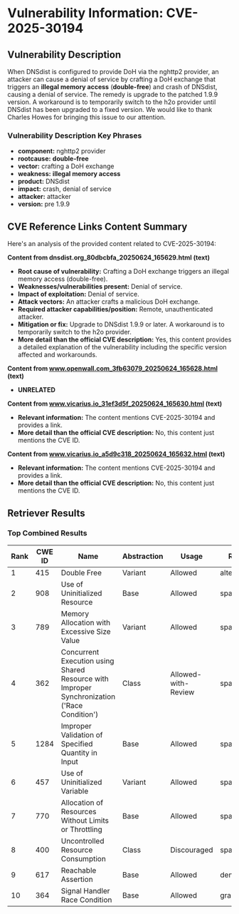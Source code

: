 # Vulnerability Information: CVE-2025-30194

## Vulnerability Description
When DNSdist is configured to provide DoH via the nghttp2 provider, an attacker can cause a denial of service by crafting a DoH exchange that triggers an **illegal memory access** (**double-free**) and crash of DNSdist, causing a denial of service. The remedy is upgrade to the patched 1.9.9 version. A workaround is to temporarily switch to the h2o provider until DNSdist has been upgraded to a fixed version. We would like to thank Charles Howes for bringing this issue to our attention.

### Vulnerability Description Key Phrases
- **component:** nghttp2 provider
- **rootcause:** **double-free**
- **vector:** crafting a DoH exchange
- **weakness:** **illegal memory access**
- **product:** DNSdist
- **impact:** crash, denial of service
- **attacker:** attacker
- **version:** pre 1.9.9

## CVE Reference Links Content Summary
Here's an analysis of the provided content related to CVE-2025-30194:

**Content from dnsdist.org_80dbcbfa_20250624_165629.html (text)**

*   **Root cause of vulnerability:** Crafting a DoH exchange triggers an illegal memory access (double-free).
*   **Weaknesses/vulnerabilities present:** Denial of service.
*   **Impact of exploitation:** Denial of service.
*   **Attack vectors:** An attacker crafts a malicious DoH exchange.
*   **Required attacker capabilities/position:** Remote, unauthenticated attacker.
*   **Mitigation or fix:** Upgrade to DNSdist 1.9.9 or later. A workaround is to temporarily switch to the h2o provider.
*   **More detail than the official CVE description:** Yes, this content provides a detailed explanation of the vulnerability including the specific version affected and workarounds.

**Content from www.openwall.com_3fb63079_20250624_165628.html (text)**

*   **UNRELATED**

**Content from www.vicarius.io_31ef3d5f_20250624_165630.html (text)**

*   **Relevant information:** The content mentions CVE-2025-30194 and provides a link.
*   **More detail than the official CVE description:** No, this content just mentions the CVE ID.

**Content from www.vicarius.io_a5d9c318_20250624_165632.html (text)**

*   **Relevant information:** The content mentions CVE-2025-30194 and provides a link.
*   **More detail than the official CVE description:** No, this content just mentions the CVE ID.

## Retriever Results

### Top Combined Results

| Rank | CWE ID | Name | Abstraction | Usage  | Retrievers | Individual Scores |
|------|--------|------|-------------|-------|------------|-------------------|
| 1 | 415 | Double Free | Variant | Allowed | alternate_terms | 1.000 |
| 2 | 908 | Use of Uninitialized Resource | Base | Allowed | sparse | 0.489 |
| 3 | 789 | Memory Allocation with Excessive Size Value | Variant | Allowed | sparse | 0.484 |
| 4 | 362 | Concurrent Execution using Shared Resource with Improper Synchronization ('Race Condition') | Class | Allowed-with-Review | sparse | 0.474 |
| 5 | 1284 | Improper Validation of Specified Quantity in Input | Base | Allowed | sparse | 0.468 |
| 6 | 457 | Use of Uninitialized Variable | Variant | Allowed | sparse | 0.465 |
| 7 | 770 | Allocation of Resources Without Limits or Throttling | Base | Allowed | sparse | 0.464 |
| 8 | 400 | Uncontrolled Resource Consumption | Class | Discouraged | sparse | 0.463 |
| 9 | 617 | Reachable Assertion | Base | Allowed | dense | 0.462 |
| 10 | 364 | Signal Handler Race Condition | Base | Allowed | graph | 0.003 |

